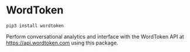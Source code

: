 # WordToken


``` pip3 install wordtoken ```

Perform conversational analytics and interface with the WordToken API at https://api.wordtoken.com using this package.